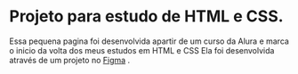 # Projeto para estudo de HTML e CSS.
Essa pequena pagina foi desenvolvida apartir de um curso da Alura e marca o inicio da volta dos meus estudos em HTML e CSS
Ela foi desenvolvida através de um projeto no [Figma](https://www.figma.com/file/4EKKCbr5rS93RWP7kRjXIz/Portfolio---Curso-1?type=design&node-id=0-1&mode=design&t=RRb7XDRBPjsYPmQs-0/) .
